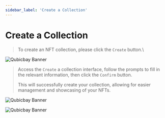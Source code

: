 ```yaml
---
sidebar_label: 'Create a Collection'
---
```


# Create a Collection

> To create an NFT collection, please click the `Create` button.\
>

![Qubicbay Banner](/img/qubicbay/Screenshot_10.png)

> Access the `Create` a collection interface, follow the prompts to fill in the relevant information, then click the `Confirm` button.
>
> This will successfully create your collection, allowing for easier management and showcasing of your NFTs.

![Qubicbay Banner](/img/qubicbay/Screenshot_11.png)

![Qubicbay Banner](/img/qubicbay/Screenshot_12.png)
